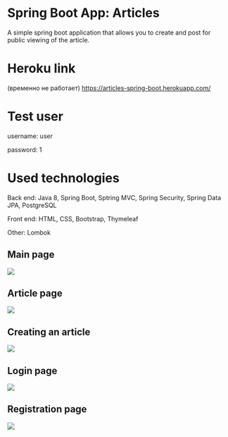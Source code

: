 # Spring Boot App: Articles
A simple spring boot application that allows you to create and post for public viewing of the article.

# Heroku link
(временно не работает)
  https://articles-spring-boot.herokuapp.com/
  
# Test user
   username: user
   
   password: 1
   
# Used technologies
  Back end: Java 8, Spring Boot, Sptring MVC, Spring Security, Spring Data JPA, PostgreSQL
  
  Front end: HTML, CSS, Bootstrap, Thymeleaf
  
  Other: Lombok
   
Main page
------------------------

![](https://github.com/KrupoderovMikhail/articles/blob/master/1.png)

Article page
------------------------

![](https://github.com/KrupoderovMikhail/articles/blob/master/2.png)

Creating an article
------------------------

![](https://github.com/KrupoderovMikhail/articles/blob/master/3.png)

Login page
------------------------

![](https://github.com/KrupoderovMikhail/articles/blob/master/4.png)

Registration page
------------------------

![](https://github.com/KrupoderovMikhail/articles/blob/master/5.png)
   
   
   
